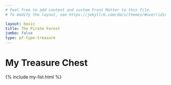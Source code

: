```yaml
---
# Feel free to add content and custom Front Matter to this file.
# To modify the layout, see https://jekyllrb.com/docs/themes/#overriding-theme-defaults

layout: basic
title: The Pirate Forest
jumbo: false
type: pf-type-treasure
---
```



# My Treasure Chest

{% include my-list.html %}
